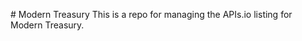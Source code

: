 #   M o d e r n   T r e a s u r y 
 T h i s   i s   a   r e p o   f o r   m a n a g i n g   t h e   A P I s . i o   l i s t i n g   f o r   M o d e r n   T r e a s u r y . 